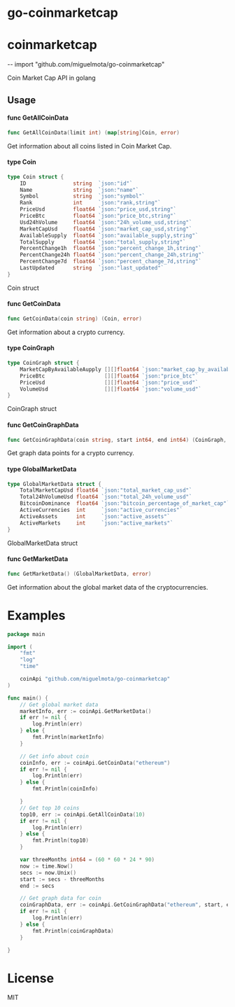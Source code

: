 # go-coinmarketcap
# coinmarketcap
--
    import "github.com/miguelmota/go-coinmarketcap"

Coin Market Cap API in golang

## Usage

#### func  GetAllCoinData

```go
func GetAllCoinData(limit int) (map[string]Coin, error)
```
Get information about all coins listed in Coin Market Cap.

#### type Coin

```go
type Coin struct {
	ID               string  `json:"id"`
	Name             string  `json:"name"`
	Symbol           string  `json:"symbol"`
	Rank             int     `json:"rank,string"`
	PriceUsd         float64 `json:"price_usd,string"`
	PriceBtc         float64 `json:"price_btc,string"`
	Usd24hVolume     float64 `json:"24h_volume_usd,string"`
	MarketCapUsd     float64 `json:"market_cap_usd,string"`
	AvailableSupply  float64 `json:"available_supply,string"`
	TotalSupply      float64 `json:"total_supply,string"`
	PercentChange1h  float64 `json:"percent_change_1h,string"`
	PercentChange24h float64 `json:"percent_change_24h,string"`
	PercentChange7d  float64 `json:"percent_change_7d,string"`
	LastUpdated      string  `json:"last_updated"`
}
```

Coin struct

#### func  GetCoinData

```go
func GetCoinData(coin string) (Coin, error)
```
Get information about a crypto currency.

#### type CoinGraph

```go
type CoinGraph struct {
	MarketCapByAvailableAupply [][]float64 `json:"market_cap_by_available_supply"`
	PriceBtc                   [][]float64 `json:"price_btc"`
	PriceUsd                   [][]float64 `json:"price_usd"`
	VolumeUsd                  [][]float64 `json:"volume_usd"`
}
```

CoinGraph struct

#### func  GetCoinGraphData

```go
func GetCoinGraphData(coin string, start int64, end int64) (CoinGraph, error)
```
Get graph data points for a crypto currency.

#### type GlobalMarketData

```go
type GlobalMarketData struct {
	TotalMarketCapUsd float64 `json:"total_market_cap_usd"`
	Total24hVolumeUsd float64 `json:"total_24h_volume_usd"`
	BitcoinDominance  float64 `json:"bitcoin_percentage_of_market_cap"`
	ActiveCurrencies  int     `json:"active_currencies"`
	ActiveAssets      int     `json:"active_assets"`
	ActiveMarkets     int     `json:"active_markets"`
}
```

GlobalMarketData struct

#### func  GetMarketData

```go
func GetMarketData() (GlobalMarketData, error)
```
Get information about the global market data of the cryptocurrencies.

# Examples

```go
package main

import (
	"fmt"
	"log"
	"time"

	coinApi "github.com/miguelmota/go-coinmarketcap"
)

func main() {
	// Get global market data
	marketInfo, err := coinApi.GetMarketData()
	if err != nil {
		log.Println(err)
	} else {
		fmt.Println(marketInfo)
	}

	// Get info about coin
	coinInfo, err := coinApi.GetCoinData("ethereum")
	if err != nil {
		log.Println(err)
	} else {
		fmt.Println(coinInfo)

	}
	// Get top 10 coins
	top10, err := coinApi.GetAllCoinData(10)
	if err != nil {
		log.Println(err)
	} else {
		fmt.Println(top10)
	}

	var threeMonths int64 = (60 * 60 * 24 * 90)
	now := time.Now()
	secs := now.Unix()
	start := secs - threeMonths
	end := secs

	// Get graph data for coin
	coinGraphData, err := coinApi.GetCoinGraphData("ethereum", start, end)
	if err != nil {
		log.Println(err)
	} else {
		fmt.Println(coinGraphData)
	}

}
```

# License

MIT